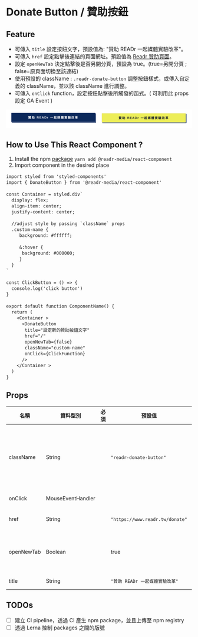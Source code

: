 # Donate Button / 贊助按鈕

## Feature

- 可傳入 `title` 設定按鈕文字，預設值為: "贊助 READr 一起媒體實驗改革"。
- 可傳入 `href` 設定點擊後連結的頁面網址。預設值為 [Readr 贊助頁面](https://www.readr.tw/donate)。
- 設定 `openNewTab` 決定點擊後是否另開分頁，預設為 true。(true=另開分頁 ; false=原頁面切換至該連結)
- 使用預設的 className : `.readr-donate-button` 調整按鈕樣式，或傳入自定義的 className，並以該 className 進行調整。
- 可傳入 `onClick` function，設定按鈕點擊後所觸發的函式。( 可利用此 props 設定 GA Event )

![Donate Button](./imgs/donate-button.svg)

## How to Use This React Component ?

1. Install the npm [package](https://www.npmjs.com/package/@readr-media/react-component)
   `yarn add @readr-media/react-component`
2. Import component in the desired place

```
import styled from 'styled-components'
import { DonateButton } from '@readr-media/react-component'

const Container = styled.div`
  display: flex;
  align-item: center;
  justify-content: center;

  //adjust style by passing `className` props
  .custom-name {
     background: #ffffff;

     &:hover {
      background: #000000;
     }
  }
`

const ClickButton = () => {
  console.log('click button')
}

export default function ComponentName() {
  return (
    <Container >
      <DonateButton
       title="設定新的贊助按鈕文字"
       href="/"
       openNewTab={false}
       className="custom-name"
       onClick={ClickFunction}
      />
    </Container >
  )
}
```

## Props

| 名稱       | 資料型別          | 必須 | 預設值                        | 說明                                                                                   |
| ---------- | ----------------- | ---- | ----------------------------- | -------------------------------------------------------------------------------------- |
| className  | String            |      | `"readr-donate-button"`         | 自訂 className。如無傳入自訂 className，仍可透過 `.readr-donate-button` 更改按鈕樣式。 |
| onClick    | MouseEventHandler |      |                               | 點擊按鈕後觸發之函式。                                                                 |
| href       | String            |      | `"https://www.readr.tw/donate"` | 設定按鈕點擊後連結頁面網址。                                                           |
| openNewTab | Boolean           |      | true                          | 設定點擊後是否另開分頁。true='target: "\_blank"', false='target: "\_self"',            |
| title      | String            |      |   `"贊助 READr 一起媒體實驗改革"` | 設定按鈕文字。                                                                         |

## TODOs

- [ ] 建立 CI pipeline，透過 CI 產生 npm package，並且上傳至 npm registry
- [ ] 透過 Lerna 控制 packages 之間的版號
